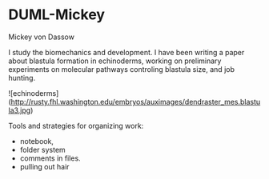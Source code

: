 # DUML-Mickey
Mickey von Dassow

I study the biomechanics and development. I have been writing a paper about blastula formation in echinoderms, working on preliminary experiments on molecular pathways controling blastula size, and job hunting.

![echinoderms] (http://rusty.fhl.washington.edu/embryos/auximages/dendraster_mes.blastula3.jpg)

Tools and strategies for organizing work: 
* notebook, 
* folder system
* comments in files.
* pulling out hair

